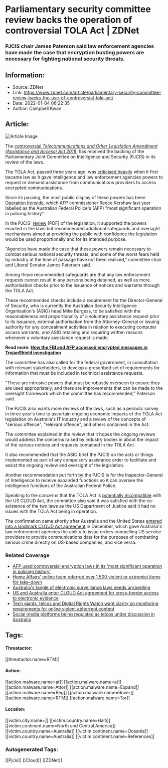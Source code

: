# Parliamentary security committee review backs the operation of controversial TOLA Act | ZDNet
### PJCIS chair James Paterson said law enforcement agencies have made the case that encryption busting powers are necessary for fighting national security threats.

## Information:
+ Source: ZDNet
+ Link: https://www.zdnet.com/article/parliamentary-security-committee-review-backs-the-use-of-controversial-tola-act/
+ Date: 2022-01-04 06:22:35
+ Author: Campbell Kwan


## Article:
![Article Image](https://www.zdnet.com/a/img/resize/40b8979533fd8cf2169789b2e45c5796f05e76fc/2019/07/02/4f57beb5-3ede-40ff-abb6-b3f00de648e1/canberra-parliament-house-zoomed.jpg?width=770&height=578&fit=crop&auto=webp)

The [controversial *Telecommunications and Other Legislation Amendment (Assistance and Access) Act 2018*](https://www.zdnet.com/article/australias-tangle-of-electronic-surveillance-laws-needs-unravelling/), has received the backing of the Parliamentary Joint Committee on Intelligence and Security (PJCIS) in its review of the laws. 

The TOLA Act, passed three years ago, was [criticised heavily](https://www.zdnet.com/article/australias-anti-encryption-law-will-merely-relocate-the-backdoors-expert/) when it first became law as it gave intelligence and law enforcement agencies powers to request or demand assistance from communications providers to access encrypted communications.

Since its passing, the most public display of these powers has been [Operation Ironside](https://www.zdnet.com/article/australias-encryption-laws-used-by-afp-in-countrys-most-significant-operation-in-policing-history/), which AFP commissioner Reece Kershaw last year labelled as the Australian Federal Police's (AFP) "most significant operation in policing history".

In the PJCIS' [review](https://parlinfo.aph.gov.au/parlInfo/download/committees/reportjnt/024428/toc_pdf/ReviewoftheamendmentsmadebytheTelecommunicationsandOtherLegislationAmendment(AssistanceandAccess)Act2018.pdf;fileType=application%2Fpdf) [PDF] of the legislation, it supported the powers enacted in the laws but recommended additional safeguards and oversight mechanisms aimed at providing the public with confidence the legislation would be used proportionally and for its intended purpose.

"Agencies have made the case that these powers remain necessary to combat serious national security threats, and some of the worst fears held by industry at the time of passage have not been realised," committee chair and Liberal Senator James Paterson said. 

Among those recommended safeguards are that any law enforcement requests cannot result in any persons being detained, as well as more authorisation checks prior to the issuance of notices and warrants through the TOLA Act. 

These recommended checks include a requirement for the Director-General of Security, who is currently the Australian Security Intelligence Organisation's (ASIO) head Mike Burgess, to be satisfied with the reasonableness and proportionality of a voluntary assistance request prior to its issuance, external authorisation from the Attorney-General or issuing authority for any concealment activities in relation to executing computer access warrants, and ASIO retaining and requiring written reasons whenever a voluntary assistance request is made. 






**Read more: [How the FBI and AFP accessed encrypted messages in TrojanShield investigation](https://www.zdnet.com/article/how-the-fbi-and-afp-accessed-encrypted-messages-in-trojanshield-investigation/)** 

The committee has also called for the federal government, in consultation with relevant stakeholders, to develop a prescribed set of requirements for information that must be included in technical assistance requests. 

"These are intrusive powers that must be robustly overseen to ensure they are used appropriately, and there are improvements that can be made to the oversight framework which the committee has recommended," Paterson said. 

The PJCIS also wants more reviews of the laws, such as a periodic survey in three year's time to ascertain ongoing economic impacts of the TOLA Act legislation on Australia's IT industry and a review of the concepts of "serious offence", "relevant offence", and others contained in the Act. 

The committee explained in the review that it hopes the ongoing reviews would address the concerns raised by industry bodies in about the impact of the various notices and requests contained in the TOLA Act. 

It also recommended that the ASIO brief the PJCIS on the acts or things implemented as part of any compulsory assistance order to facilitate and assist the ongoing review and oversight of the legislation. 

Another recommendation put forth by the PJCIS is for the Inspector-General of Intelligence to receive expanded functions so it can oversee the intelligence functions of the Australian Federal Police. 

Speaking to the concerns that the TOLA Act is [potentially incompatible](https://www.zdnet.com/article/dutton-pushes-against-encryption-yet-again-but-oversight-at-home-is-slow/) with the US CLOUD Act, the committee also said it was satisfied with the co-existence of the two laws as the US Department of Justice said it had no issues with the TOLA Act being in operation.

The confirmation came shortly after Australia and the United States [entered into a landmark CLOUD Act agreement](https://www.zdnet.com/article/australia-and-the-us-enter-into-cloud-act-agreement-for-cross-border-access-to-electronic-evidence/) in December, which gave Australia's law enforcement agencies the ability to issue orders compelling US service providers to provide communications data for the purposes of combatting serious crime directly on US-based companies, and vice versa. 

### Related Coverage

* [AFP used controversial encryption laws in its 'most significant operation in policing history'](/article/australias-encryption-laws-used-by-afp-in-countrys-most-significant-operation-in-policing-history/)
* [Home Affairs' online team referred over 1,500 violent or extremist items for take-down](/article/home-affairs-online-team-referred-over-1500-violent-or-extremist-items-for-take-down/)
* [Australia's tangle of electronic surveillance laws needs unravelling](/article/australias-tangle-of-electronic-surveillance-laws-needs-unravelling/)
* [US and Australia enter CLOUD Act agreement for cross-border access to electronic evidence](/article/australia-and-the-us-enter-into-cloud-act-agreement-for-cross-border-access-to-electronic-evidence/)
* [Tech giants, telcos and Digital Rights Watch want clarity on monitoring requirements for online violent abhorrent content](/article/tech-giants-telcos-and-digital-rights-watch-want-clarity-on-monitoring-requirements-for-online-violent-abhorrent-content/)
* [Social media platforms being regulated as telcos under discussion in Australia](/article/social-media-platforms-being-regulated-as-telcos-under-discussion-in-australia/)





## Tags:

#### Threatactor:
[[threatactor.name=RTM]]

#### Action:
[[action.malware.name=at]] [[action.malware.name=at]] [[action.malware.name=Attor]] [[action.malware.name=Expand]] [[action.malware.name=Reg]] [[action.malware.name=Rover]] [[action.malware.name=RTM]] [[action.malware.name=Tor]]

#### Location:
[[victim.city.name=]] [[victim.country.name=Haiti]] [[victim.continent.name=North and Central America]] [[victim.country.name=Australia]] [[victim.continent.name=Oceania]] [[victim.country.name=Australia]] [[victim.continent.name=References]]

### Autogenerated Tags:
[[Pjcis]] [[Cloud]] [[ZDNet]]

